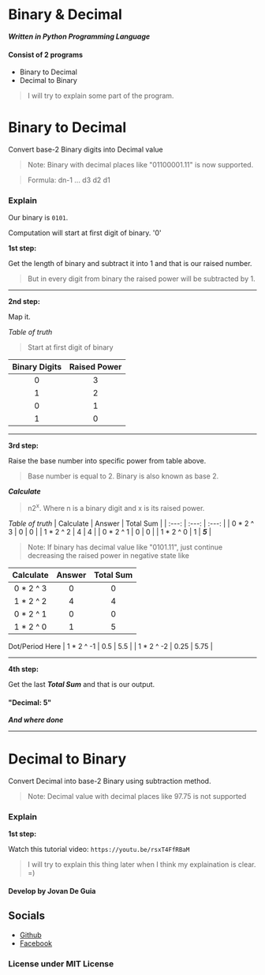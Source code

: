 # Binary & Decimal
***Written in Python Programming Language***

#### Consist of 2 programs

- Binary to Decimal
- Decimal to Binary

> I will try to explain some part of the program.


# Binary to Decimal

 Convert base-2 Binary digits into Decimal value

> Note: Binary with decimal places like "01100001.11" is now supported.

> Formula: dn-1 ... d3 d2 d1


### Explain

Our binary is `0101`.

Computation will start at first digit of binary. '0'

__1st step:__

Get the length of binary and subtract it into 1 and that is our raised number.

> But in every digit from binary the raised power will be subtracted by 1.

----
__2nd step:__

Map it.

*Table of truth*

> Start at first digit of binary

| Binary Digits | Raised Power |
| :---: | :---: |
| 0 | 3 |
| 1 | 2 |
| 0 | 1 |
| 1 | 0 |

----
__3rd step:__

Raise the base number into specific power from table above.

> Base number is equal to 2.
> Binary is also known as base 2.

***Calculate***

> n2<sup>x</sup>. Where n is a binary digit and x is its raised power.

*Table of truth*
| Calculate | Answer | Total Sum |
| :---: | :---: | :---: |
| 0 * 2 ^ 3 | 0 | 0 |
| 1 * 2 ^ 2 | 4 | 4 |
| 0 * 2 ^ 1 | 0 | 0 |
| 1 * 2 ^ 0 | 1 | ***5*** |

> Note: If binary has decimal value like "0101.11",
> just continue decreasing the raised power in negative state like

| Calculate | Answer | Total Sum |
| :---: | :---: | :---: |
| 0 * 2 ^ 3 | 0 | 0 |
| 1 * 2 ^ 2 | 4 | 4 |
| 0 * 2 ^ 1 | 0 | 0 |
| 1 * 2 ^ 0 | 1 | 5 |
<td colspan=4>Dot/Period Here 
| 1 * 2 ^ -1 | 0.5 | 5.5 |
| 1 * 2 ^ -2 | 0.25 | 5.75 |

----
__4th step:__

Get the last ***Total Sum*** and that is our output. 

#### "Decimal: 5"

***And where done***

----
# Decimal to Binary
 Convert Decimal into base-2 Binary using subtraction method.
 
> Note: Decimal value with decimal places like 97.75 is not supported

### Explain

__1st step:__

Watch this tutorial video: `https://youtu.be/rsxT4FfRBaM`

> I will try to explain this thing later when I think my explaination is clear. =)

#### Develop by Jovan De Guia

## Socials

- [Github](https://github.com/jxmked)
- [Facebook](https://www.facebook.com/deguia25)

### License under MIT License